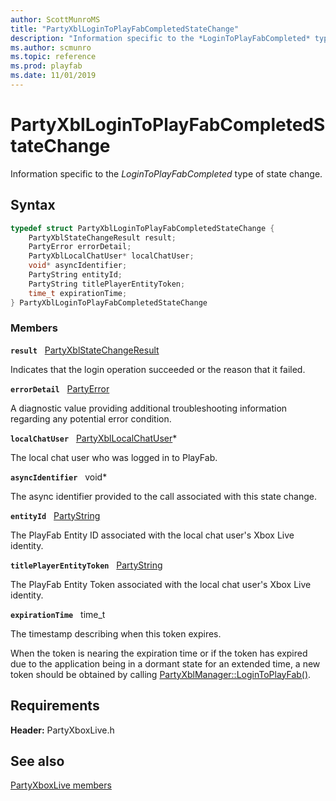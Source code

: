 ```yaml
---
author: ScottMunroMS
title: "PartyXblLoginToPlayFabCompletedStateChange"
description: "Information specific to the *LoginToPlayFabCompleted* type of state change."
ms.author: scmunro
ms.topic: reference
ms.prod: playfab
ms.date: 11/01/2019
---
```


# PartyXblLoginToPlayFabCompletedStateChange  

Information specific to the *LoginToPlayFabCompleted* type of state change.  

## Syntax  
  
```cpp
typedef struct PartyXblLoginToPlayFabCompletedStateChange {  
    PartyXblStateChangeResult result;  
    PartyError errorDetail;  
    PartyXblLocalChatUser* localChatUser;  
    void* asyncIdentifier;  
    PartyString entityId;  
    PartyString titlePlayerEntityToken;  
    time_t expirationTime;  
} PartyXblLoginToPlayFabCompletedStateChange  
```
  
### Members  
  
**`result`** &nbsp; [PartyXblStateChangeResult](../enums/partyxblstatechangeresult.md)  
  
Indicates that the login operation succeeded or the reason that it failed.
  
**`errorDetail`** &nbsp; [PartyError](../../../networking/reference/typedefs.md)  
  
A diagnostic value providing additional troubleshooting information regarding any potential error condition.
  
**`localChatUser`** &nbsp; [PartyXblLocalChatUser](../classes/PartyXblLocalChatUser/partyxbllocalchatuser.md)*  
  
The local chat user who was logged in to PlayFab.
  
**`asyncIdentifier`** &nbsp; void*  
  
The async identifier provided to the call associated with this state change.
  
**`entityId`** &nbsp; [PartyString](../../../networking/reference/typedefs.md)  
  
The PlayFab Entity ID associated with the local chat user's Xbox Live identity.
  
**`titlePlayerEntityToken`** &nbsp; [PartyString](../../../networking/reference/typedefs.md)  
  
The PlayFab Entity Token associated with the local chat user's Xbox Live identity.
  
**`expirationTime`** &nbsp; time_t  
  
The timestamp describing when this token expires.
  
When the token is nearing the expiration time or if the token has expired due to the application being in a dormant state for an extended time, a new token should be obtained by calling [PartyXblManager::LoginToPlayFab()](../classes/PartyXblManager/methods/partyxblmanager_logintoplayfab.md).
  
  
## Requirements  
  
**Header:** PartyXboxLive.h
  
## See also  
[PartyXboxLive members](../partyxboxlive_members.md)  

  
  
